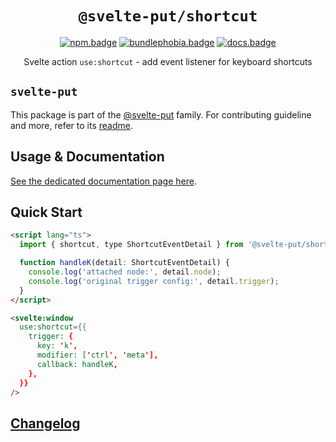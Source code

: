 <div align="center">

# `@svelte-put/shortcut`

[![npm.badge]][npm] [![bundlephobia.badge]][bundlephobia] [![docs.badge]][docs]

Svelte action `use:shortcut` - add event listener for keyboard shortcuts

</div>

## `svelte-put`

This package is part of the [@svelte-put][github.monorepo] family. For contributing guideline and more, refer to its [readme][github.monorepo].

## Usage & Documentation

[See the dedicated documentation page here][docs].

## Quick Start

```html
<script lang="ts">
  import { shortcut, type ShortcutEventDetail } from '@svelte-put/shortcut';

  function handleK(detail: ShortcutEventDetail) {
    console.log('attached node:', detail.node);
    console.log('original trigger config:', detail.trigger);
  }
</script>

<svelte:window
  use:shortcut={{
    trigger: {
      key: 'k',
      modifier: ['ctrl', 'meta'],
      callback: handleK,
    },
  }}
/>
```

## [Changelog][github.changelog]

<!-- github specifics -->

[github.monorepo]: https://github.com/vnphanquang/svelte-put
[github.changelog]: https://github.com/vnphanquang/svelte-put/blob/main/packages/shortcut/CHANGELOG.md
[github.issues]: https://github.com/vnphanquang/svelte-put/issues?q=

<!-- heading badge -->

[npm.badge]: https://img.shields.io/npm/v/@svelte-put/shortcut
[npm]: https://www.npmjs.com/package/@svelte-put/shortcut
[bundlephobia.badge]: https://img.shields.io/bundlephobia/minzip/@svelte-put/shortcut?label=minzipped
[bundlephobia]: https://bundlephobia.com/package/@svelte-put/shortcut
[docs]: https://svelte-put.vnphanquang.com/docs/shortcut
[docs.badge]: https://img.shields.io/badge/-Docs%20Site-blue
